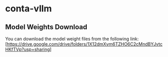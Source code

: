 # conta-vllm
## Model Weights Download

You can download the model weight files from the following link: [https://drive.google.com/drive/folders/1X12dmXvm6TZHO6C2cMndBYJvtcHKfTVp?usp=sharing]
